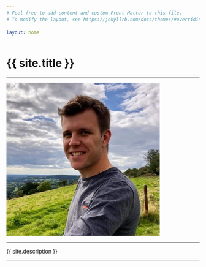 ```yaml
---
# Feel free to add content and custom Front Matter to this file.
# To modify the layout, see https://jekyllrb.com/docs/themes/#overriding-theme-defaults

layout: home
---
```


# {{ site.title }}

---

![profile](images/profile.jpg "James Ashford profile picture")

---

{{ site.description }}

---
